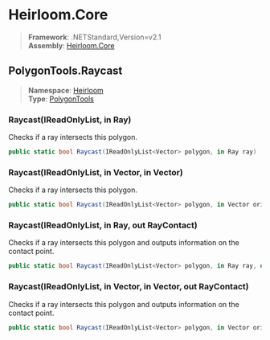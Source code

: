 # Heirloom.Core

> **Framework**: .NETStandard,Version=v2.1  
> **Assembly**: [Heirloom.Core][0]  

## PolygonTools.Raycast

> **Namespace**: [Heirloom][0]  
> **Type**: [PolygonTools][1]  

### Raycast(IReadOnlyList<Vector>, in Ray)

Checks if a ray intersects this polygon.

```cs
public static bool Raycast(IReadOnlyList<Vector> polygon, in Ray ray)
```

### Raycast(IReadOnlyList<Vector>, in Vector, in Vector)

Checks if a ray intersects this polygon.

```cs
public static bool Raycast(IReadOnlyList<Vector> polygon, in Vector origin, in Vector direction)
```

### Raycast(IReadOnlyList<Vector>, in Ray, out RayContact)

Checks if a ray intersects this polygon and outputs information on the contact point.

```cs
public static bool Raycast(IReadOnlyList<Vector> polygon, in Ray ray, out RayContact contact)
```

### Raycast(IReadOnlyList<Vector>, in Vector, in Vector, out RayContact)

Checks if a ray intersects this polygon and outputs information on the contact point.

```cs
public static bool Raycast(IReadOnlyList<Vector> polygon, in Vector origin, in Vector direction, out RayContact contact)
```

[0]: ../Heirloom.Core.md
[1]: Heirloom.PolygonTools.md
